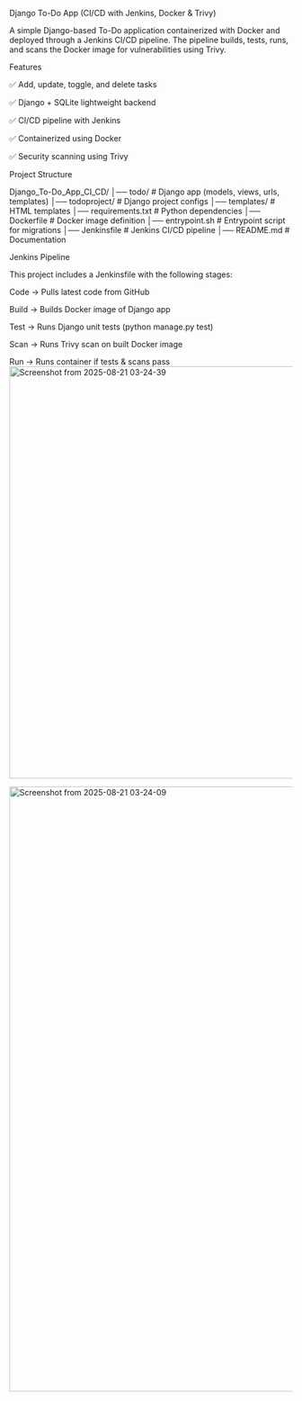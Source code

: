 Django To-Do App (CI/CD with Jenkins, Docker & Trivy)

A simple Django-based To-Do application containerized with Docker and deployed through a Jenkins CI/CD pipeline. The pipeline builds, tests, runs, and scans the Docker image for vulnerabilities using Trivy.

Features

✅ Add, update, toggle, and delete tasks

✅ Django + SQLite lightweight backend

✅ CI/CD pipeline with Jenkins

✅ Containerized using Docker

✅ Security scanning using Trivy

Project Structure

Django_To-Do_App_CI_CD/
│── todo/                 # Django app (models, views, urls, templates)
│── todoproject/          # Django project configs
│── templates/            # HTML templates
│── requirements.txt      # Python dependencies
│── Dockerfile            # Docker image definition
│── entrypoint.sh         # Entrypoint script for migrations
│── Jenkinsfile           # Jenkins CI/CD pipeline
│── README.md             # Documentation

Jenkins Pipeline

This project includes a Jenkinsfile with the following stages:

Code → Pulls latest code from GitHub

Build → Builds Docker image of Django app

Test → Runs Django unit tests (python manage.py test)

Scan → Runs Trivy scan on built Docker image

Run → Runs container if tests & scans pass
<img width="1842" height="733" alt="Screenshot from 2025-08-21 03-24-39" src="https://github.com/user-attachments/assets/cc21cfc7-b705-4e7f-bbdc-632fe645e048" />

<img width="1914" height="1076" alt="Screenshot from 2025-08-21 03-24-09" src="https://github.com/user-attachments/assets/3bcf95be-7a37-4c02-bc4f-cb0fcb02cb89" />


